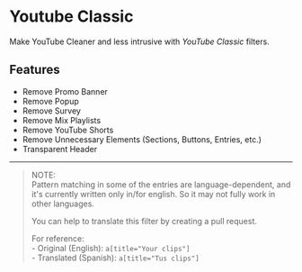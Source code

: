 # Youtube Classic

Make YouTube Cleaner and less intrusive with *YouTube Classic* filters.

## Features
- Remove Promo Banner
- Remove Popup
- Remove Survey
- Remove Mix Playlists
- Remove YouTube Shorts
- Remove Unnecessary Elements (Sections, Buttons, Entries, etc.)
- Transparent Header

***

> NOTE:
> <br> Pattern matching in some of the entries are language-dependent, and it's currently written only in/for english. So it may not fully work in other languages.
>
> You can help to translate this filter by creating a pull request.
>
> For reference:
> <br> - Original (English): `a[title="Your clips"]`
> <br> - Translated (Spanish): `a[title="Tus clips"]`
